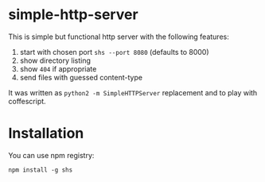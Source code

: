 simple-http-server
==================
This is simple but functional http server with the following features:

1. start with chosen port `shs --port 8080` (defaults to 8000)
2. show directory listing
3. show `404` if appropriate
4. send files with guessed content-type

It was written as `python2 -m SimpleHTTPServer` replacement and to play with
coffescript.

# Installation
You can use npm registry:

`npm install -g shs`
